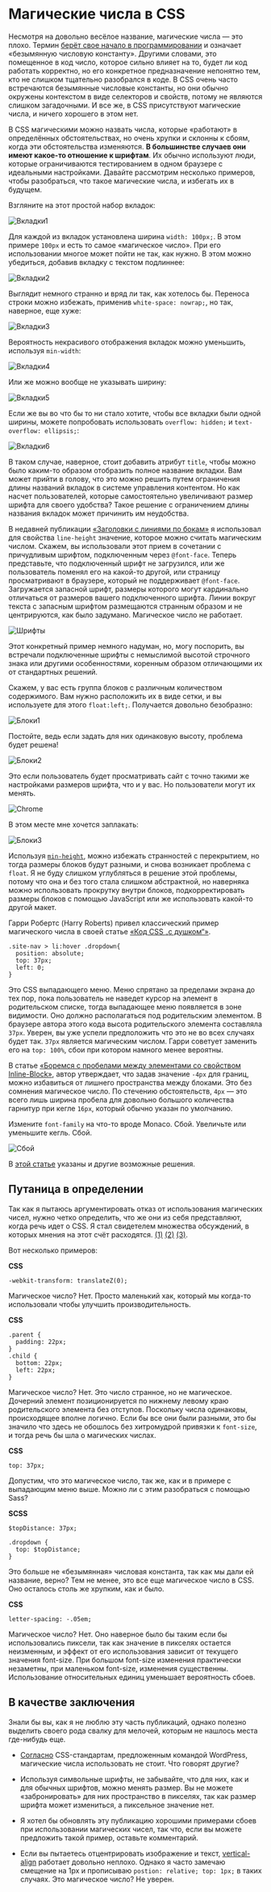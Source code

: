 # Магические числа в CSS

Несмотря на довольно весёлое название, магические числа — это плохо. Термин
[берёт свое начало в программировании][1] и означает «безымянную числовую
константу». Другими словами, это помещенное в код число, которое сильно влияет
на то, будет ли код работать корректно, но его конкретное предназначение
непонятно тем, кто не слишком тщательно разобрался в коде. В CSS очень часто
встречаются безымянные числовые константы, но они обычно окружены контекстом в
виде селекторов и свойств, потому не являются слишком загадочными. И все же, в
CSS присутствуют магические числа, и ничего хорошего в этом нет.

В CSS магическими можно назвать числа, которые «работают» в определённых
обстоятельствах, но очень хрупки и склонны к сбоям, когда эти обстоятельства
изменяются. **В большинстве случаев они имеют какое-то отношение к шрифтам**. Их
обычно используют люди, которые ограничиваются тестированием в одном браузере с
идеальными настройками. Давайте рассмотрим несколько примеров, чтобы
разобраться, что такое магические числа, и избегать их в будущем.

Взгляните на этот простой набор вкладок:

![Вкладки1][Простой набор вкладок]

Для каждой из вкладок установлена ширина `width: 100px;`. В этом примере `100px`
и есть то самое «магическое число». При его использовании многое может пойти
не так, как нужно. В этом можно убедиться, добавив вкладку с текстом подлиннее:

![Вкладки2][Добавление вкладки с более длинным названием демонстрирует недостатки фиксированной ширины]

Выглядит немного странно и вряд ли так, как хотелось бы. Переноса строки можно
избежать, применив `white-space: nowrap;`, но так, наверное, еще хуже:

![Вкладки3][Эффект от white-space: nowrap]

Вероятность некрасивого отображения вкладок можно уменьшить, используя
`min-width`:

![Вкладки4][Вид вкладок с заданной минимальной шириной]

Или же можно вообще не указывать ширину:

![Вкладки5][Вид вкладок без фиксированной ширины]

Если же вы во что бы то ни стало хотите, чтобы все вкладки были одной ширины,
можете попробовать использовать `overflow: hidden;` и `text-overflow: ellipsis;`:

![Вкладки6][Эффект от overflow: hidden; и text-overflow: ellipsis;]

В таком случае, наверное, стоит добавить атрибут `title`, чтобы можно было
каким-то образом отобразить полное название вкладки. Вам может прийти в голову,
что это можно решить путем ограничения длины названий вкладок в системе
управления контентом. Но как насчет пользователей, которые самостоятельно
увеличивают размер шрифта для своего удобства? Такое решение с ограничением
длины названия вкладок может причинить им неудобства.

В недавней публикации [«Заголовки с линиями по бокам»][2] я использовал для
свойства `line-height` значение, которое можно считать магическим числом. Скажем,
вы использовали этот прием в сочетании с причудливым шрифтом, подключенным через
`@font-face`. Теперь представьте, что подключенный шрифт не загрузился, или же
пользователь поменял его на какой-то другой, или страницу просматривают в
браузере, который не поддерживает `@font-face`. Загружается запасной шрифт,
размеры которого могут кардинально отличаться от размеров вашего подключенного
шрифта. Линии вокруг текста с запасным шрифтом размещаются странным образом и не
центрируются, как было задумано. Магическое число не работает.

![Шрифты][Сравнение результата применения приёма по добавлению линий по бокам текста примененного к разным шрифтам]

Этот конкретный пример немного надуман, но, могу поспорить, вы встречали
подключенные шрифты с немыслимой высотой строчного знака или другими особенностями,
коренным образом отличающими их от стандартных решений.

Скажем, у вас есть группа блоков с различным количеством содержимого. Вам нужно
расположить их в виде сетки, и вы используете для этого `float:left;`.
Получается довольно безобразно:

![Блоки1][Блоки с разной высотой, плавающие по левому краю]

Постойте, ведь если задать для них одинаковую высоту, проблема будет решена!

![Блоки2][Блоки с фиксированной высотой, плавающие по левому краю]

Это если пользователь будет просматривать сайт с точно такими же настройками
размеров шрифта, что и у вас. Но пользователи могут их менять.

![Chrome][Настройки шрифта в Chrome]

В этом месте мне хочется заплакать:

![Блоки3][Текст, который не помещается в родительский блок с фиксированной высотой, перекрывает другие блоки]

Используя [`min-height`][4], можно избежать странностей с перекрытием, но тогда
размеры блоков будут разными, и снова возникает проблема с `float`. Я не буду
слишком углубляться в решение этой проблемы, потому что она и без того стала
слишком абстрактной, но наверняка можно использовать прокрутку внутри блоков,
подкорректировать размеры блоков с помощью JavaScript или же использовать
какой-то другой макет.

Гарри Робертс (Harry Roberts) привел классический пример магического числа в
своей статье [«Код CSS „с душком“»][5].

    .site-nav > li:hover .dropdown{
      position: absolute;
      top: 37px;
      left: 0;
    }

Это CSS выпадающего меню. Меню спрятано за пределами экрана до тех
пор, пока пользователь не наведет курсор на элемент в родительском списке, тогда
выпадающее меню появляется в зоне видимости. Оно должно располагаться под
родительским элементом. В браузере автора этого кода высота родительского
элемента составляла `37px`. Уверен, вы уже успели предположить что это не во всех
случаях будет так. `37px` является магическим числом. Гарри советует заменить его
на `top: 100%`, сбои при котором намного менее вероятны.

В статье [«Боремся с пробелами между элементами со свойством Inline-Block»][6],
автор утверждает, что задав значение `-4px` для границ, можно избавиться от лишнего
пространства между блоками. Это без сомнения магическое число. По стечению
обстоятельств, `4px` — это всего лишь ширина пробела для довольно большого
количества гарнитур при кегле `16px`, который обычно указан по умолчанию.

Измените `font-family` на что-то вроде Monaco. Сбой. Увеличьте или уменьшите
кегль. Сбой.

![Сбой][Приём по применению границы в -4px чтобы убрать отступы между элементами со свойством Inline-Block перестаёт работать когда меняется гарнитура или кегль]

В [этой статье][7] указаны и другие возможные решения.

## Путаница в определении

Так как я пытаюсь аргументировать отказ от использования магических чисел, нужно
четко определить, что же они из себя представляют, когда речь идет о CSS. Я стал
свидетелем множества обсуждений, в которых мнения на этот счёт расходятся.
[(1)][8] [(2)][9] [(3)][10].

Вот несколько примеров:

**CSS**

    -webkit-transform: translateZ(0);

Магическое число? Нет. Просто маленький хак, который мы когда-то использовали
чтобы улучшить производительность.

**CSS**

    .parent {
      padding: 22px;
    }
    .child {
      bottom: 22px;
      left: 22px;
    }

Магическое число? Нет. Это число странное, но не магическое. Дочерний элемент
позиционируется по нижнему левому краю родительского элемента без отступов.
Поскольку числа одинаковы, происходящее вполне логично. Если бы все они были
разными, это бы значило что здесь не обошлось без хитромудрой привязки к
`font-size`, и тогда речь бы шла о магических числах.

**CSS**

    top: 37px;

Допустим, что это магическое число, так же, как и в примере с выпадающим меню
выше. Можно ли с этим разобраться с помощью Sass?

**SCSS**

    $topDistance: 37px;

    .dropdown {
      top: $topDistance;
    }

Это больше не «безымянная» числовая константа, так как мы дали ей название,
верно? Тем не менее, это все еще магическое число в CSS. Оно осталось столь же
хрупким, как и было.

**CSS**

    letter-spacing: -.05em;

Магическое число? Нет. Оно наверное было бы таким если бы использовались
пиксели, так как значение в пикселях остается неизменным, и эффект от его
использования зависит от текущего значения font-size. При большом font-size
изменения практически незаметны, при маленьком font-size, изменения существенны.
Использование относительных единиц уменьшает вероятность сбоев.

## В качестве заключения

Знали бы вы, как я не люблю эту часть публикаций, однако полезно выделить своего
рода свалку для мелочей, которым не нашлось места где-нибудь еще.

* [Согласно][11] CSS-стандартам, предложенным командой WordPress, магические
числа использовать не стоит. Что говорят другие?

* Используя символьные шрифты, не забывайте, что для них, как и для обычных
шрифтов, можно менять размер. Вы не можете «забронировать» для них пространство
в пикселях, так как размер шрифта может измениться, а пиксельное значение нет.

* Я хотел бы обновлять эту публикацию хорошими примерами сбоев при использовании
магических чисел, так что, если вы можете предложить такой пример, оставьте
комментарий.

* Если вы пытаетесь отцентрировать изображение и текст, [vertical-align][12]
работает довольно неплохо. Однако я часто замечаю смещение на 1px и прописываю
`postion: relative; top: 1px;` в таких случаях. Это магическое число? Не уверен.

[1]: http://en.wikipedia.org/wiki/Magic_number_%28programming%29#Unnamed_numerical_constants
[2]: http://css-tricks.com/line-on-sides-headers/
[3]: http://codepen.io/chriscoyier/pen/KdIxo
[4]: http://css-tricks.com/almanac/properties/m/min-height/
[5]: http://csswizardry.com/2012/11/code-smells-in-css/
[6]: http://css-tricks.com/fighting-the-space-between-inline-block-elements/
[7]: http://css-tricks.com/fighting-the-space-between-inline-block-elements/
[8]: http://stackoverflow.com/questions/12015888/refactor-css-to-eliminate-magic-numbers
[9]: http://css-tricks.com/forums/discussion/22450/what-does-a-magic-number-in-css-really-mean
[10]: https://twitter.com/chriscoyier/status/299983970899197952
[11]: http://make.wordpress.org/core/handbook/coding-standards/css/#best-practices
[12]: http://css-tricks.com/what-is-vertical-align/

[Простой набор вкладок]: img/tabs-1.png?raw=true&amp;repo=magic-numbers-in-css
[Добавление вкладки с более длинным названием демонстрирует недостатки фиксированной ширины]: img/tabs-2.png?raw=true&amp;repo=magic-numbers-in-css
[Эффект от white-space: nowrap]: img/tabs-3.png?raw=true&amp;repo=magic-numbers-in-css
[Вид вкладок с заданной минимальной шириной]: img/tabs-4.png?raw=true&amp;repo=magic-numbers-in-css
[Вид вкладок без фиксированной ширины]: img/tabs-5.png?raw=true&amp;repo=magic-numbers-in-css
[Эффект от overflow: hidden; и text-overflow: ellipsis;]: img/tabs-6.png?raw=true&amp;repo=magic-numbers-in-css
[Сравнение результата применения приёма по добавлению линий по бокам текста примененного к разным шрифтам]: img/custom-font-magic-number-rus.png?raw=true&amp;repo=magic-numbers-in-css
[Блоки с разной высотой, плавающие по левому краю]: img/grid-mess.png?raw=true&amp;repo=magic-numbers-in-css
[Блоки с фиксированной высотой, плавающие по левому краю]: img/Screen-Shot-2013-04-22-at-8.19.55-AM.png?raw=true&amp;repo=magic-numbers-in-css
[Настройки шрифта в Chrome]: img/chrome-font-size-rus.png?raw=true&amp;repo=magic-numbers-in-css
[Текст, который не помещается в родительский блок с фиксированной высотой, перекрывает другие блоки]: img/Screen-Shot-2013-04-22-at-8.22.34-AM.png?raw=true&amp;repo=magic-numbers-in-css
[Приём по применению границы в -4px чтобы убрать отступы между элементами со свойством Inline-Block перестаёт работать когда меняется гарнитура или кегль]: img/inline-block-rus.png?raw=true&amp;repo=magic-numbers-in-css
